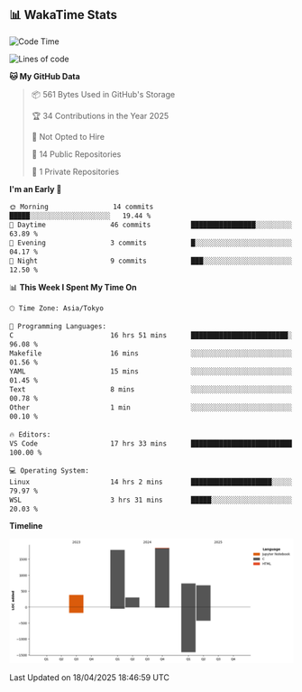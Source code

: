 ## 📊 WakaTime Stats

<!--START_SECTION:waka-->
![Code Time](http://img.shields.io/badge/Code%20Time-10%20hrs%2043%20mins-blue)

![Lines of code](https://img.shields.io/badge/From%20Hello%20World%20I%27ve%20Written-5.7%20thousand%20lines%20of%20code-blue)

**🐱 My GitHub Data** 

> 📦 561 Bytes Used in GitHub's Storage 
 > 
> 🏆 34 Contributions in the Year 2025
 > 
> 🚫 Not Opted to Hire
 > 
> 📜 14 Public Repositories 
 > 
> 🔑 1 Private Repositories 
 > 
**I'm an Early 🐤** 

```text
🌞 Morning                14 commits          █████░░░░░░░░░░░░░░░░░░░░   19.44 % 
🌆 Daytime                46 commits          ████████████████░░░░░░░░░   63.89 % 
🌃 Evening                3 commits           █░░░░░░░░░░░░░░░░░░░░░░░░   04.17 % 
🌙 Night                  9 commits           ███░░░░░░░░░░░░░░░░░░░░░░   12.50 % 
```


📊 **This Week I Spent My Time On** 

```text
🕑︎ Time Zone: Asia/Tokyo

💬 Programming Languages: 
C                        16 hrs 51 mins      ████████████████████████░   96.08 % 
Makefile                 16 mins             ░░░░░░░░░░░░░░░░░░░░░░░░░   01.56 % 
YAML                     15 mins             ░░░░░░░░░░░░░░░░░░░░░░░░░   01.45 % 
Text                     8 mins              ░░░░░░░░░░░░░░░░░░░░░░░░░   00.78 % 
Other                    1 min               ░░░░░░░░░░░░░░░░░░░░░░░░░   00.10 % 

🔥 Editors: 
VS Code                  17 hrs 33 mins      █████████████████████████   100.00 % 

💻 Operating System: 
Linux                    14 hrs 2 mins       ████████████████████░░░░░   79.97 % 
WSL                      3 hrs 31 mins       █████░░░░░░░░░░░░░░░░░░░░   20.03 % 
```

**Timeline**

![Lines of Code chart](https://raw.githubusercontent.com/Hen00af/Hen00af/main/assets/bar_graph.png)


 Last Updated on 18/04/2025 18:46:59 UTC
<!--END_SECTION:waka-->
